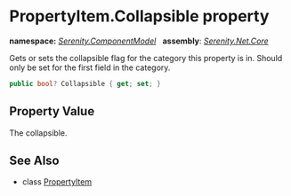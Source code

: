 # PropertyItem.Collapsible property
**namespace:** *[Serenity.ComponentModel](../../README.md#serenity.componentmodel-namespace)*   **assembly**: *[Serenity.Net.Core](../../README.md)*

Gets or sets the collapsible flag for the category this property is in. Should only be set for the first field in the category.

```csharp
public bool? Collapsible { get; set; }
```

## Property Value

The collapsible.

## See Also

* class [PropertyItem](../PropertyItem.md)